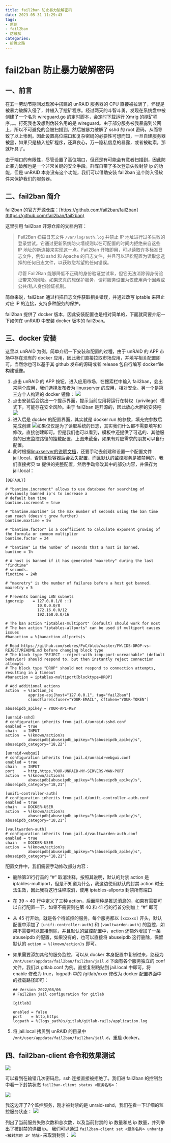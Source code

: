 ```yaml
---
title: fail2ban 防止暴力破解密码
date: 2023-05-31 11:29:43
tags: 
- 原创
- fail2ban
- 防破解
categories:
- 折腾之路
---
```


# fail2ban 防止暴力破解密码

## 一、前言

在五一劳动节期间发现家中搭建的 unRAID 服务器的 CPU 直接被拉满了，怀疑是被暴力破解入侵了，并植入了挖矿程序。经过两天的斗智斗勇，发现在系统盘中被创建了一个名为 wireguard.go 的定时脚本，会定时下载运行 Xmrig 的挖矿程序。。。打死我也没想到伪装名用的是 wireguard。由于部分服务被我暴露到公网上，所以不可避免的会被扫描到，然后被暴力破解了 sshd 的 root 密码，从而导致了以上惨剧。因此设置高位端口和复杂密码的必要性可想而知，一旦自建服务器被黑，如果只是植入挖矿程序，还算良心，万一隐私信息的暴露，或者被勒索，那就杯具了。

由于端口的有限性，尽管设置了高位端口，但还是有可能会有意者扫描到，因此防止暴力破解也是一个非常关键的安全手段。群晖自带了多次登录失败封禁 ip 的功能，但是 unRAID 本身没有这个功能，我们可以借助安装 fail2ban 这个防入侵软件来保护我们的服务器。

## 二、fail2ban 简介

fail2ban 的官方开源仓库：[https://github.com/fail2ban/fail2ban](https://github.com/fail2ban/fail2ban)

这里引用 fail2ban 开源仓库的文档内容：

>Fail2Ban 扫描日志文件 `/var/log/auth.log` 并禁止 IP 地址进行过多失败的登录尝试。它通过更新系统防火墙规则以在可配置的时间内拒绝来自这些 IP 地址的新连接来实现这一点。Fail2Ban 开箱即用，可以读取许多标准日志文件，例如 sshd 和 Apache 的日志文件，并且可以轻松配置为读取您选择的任何日志文件，以获取您希望的任何错误。
>
>尽管 Fail2Ban 能够降低不正确的身份验证尝试率，但它无法消除弱身份验证带来的风险。如果您真的想保护服务，请将服务设置为仅使用两个因素或公共/私人身份验证机制。

简单来说，fail2ban 通过扫描日志文件获取相关错误，并通过改写 iptable 来阻止对应 IP 的连接，支持多种服务的保护。

fail2ban 提供了 docker 版本，因此安装配置也是相对简单的，下面就简要介绍一下如何在 unRAID 中安装 docker 版本的 fail2ban。

## 三、docker 安装

这里以 unRAID 为例，简单介绍一下安装和配置的过程，由于 unRAID 的 APP 市场中存在现有的 docker 应用，因此我们直接拉取市场应用，并填写相关配置即可。当然你也可以基于其 github 发布的源码或者 release 包自行编写 dockerfile 构建镜像。

1. 点击 unRAID 的 APP 按钮，进入应用市场，在搜索栏中输入 fail2ban，会出来两个应用，我们选择发布者为 linuxserver 的应用，相对安全。另一个是第三方个人构建的 docker 镜像：
    ![](https://gitlab.b1gfac3c4t.top:1594/xu4nch3n/notebooks/uploads/b997e4a75c8c7a7692f7fcdad88c7f02/1685515906781.jpg)
2. 点击安装后会跳出一个提示界面，提示当前应用将运行在特权（privilege）模式下，可能存在安全风险。由于 fail2ban 是开源的，因此放心大胆的安装吧
    ![](https://gitlab.b1gfac3c4t.top:1594/xu4nch3n/notebooks/uploads/5e62abe2e324bb0e600864bd51a8476a/1685516101870.png)
3. 进入后是 docker 的配置界面，其实就是 docker run 的参数，填充完参数后完成创建
    ![](https://gitlab.b1gfac3c4t.top:1594/xu4nch3n/notebooks/uploads/7354da94922920c9ead8d4d012049fc6/1685517579501.png)如果仅仅是为了读取系统的日志，其实我们什么都不需要填写和修改，直接创建即可。但是我们也可以看到，模板中还提供了可选的、其他服务的日志监控路径的挂载配置，上图未截全，如果有对应需求的朋友可以自行配置。
4. 此时根据[linuxserver的说明文档](https://github.com/linuxserver/fail2ban-confs/blob/master/README.md)，还要手动去创建和设置一个配置文件 jail.local，否则重启容器后会丢失配置，而且默认的监控服务是被禁用的，我们直接拷贝 ta 提供的完整配置，然后手动修改其中的部分内容，并保存为 jail.local：
  ~~~shell
  [DEFAULT]
  
  # "bantime.increment" allows to use database for searching of previously banned ip's to increase a
  # default ban time
  bantime.increment = true
  
  # "bantime.maxtime" is the max number of seconds using the ban time can reach (doesn't grow further)
  bantime.maxtime = 5w
  
  # "bantime.factor" is a coefficient to calculate exponent growing of the formula or common multiplier
  bantime.factor = 24
  
  # "bantime" is the number of seconds that a host is banned.
  bantime = 1h
  
  # A host is banned if it has generated "maxretry" during the last "findtime"
  # seconds.
  findtime = 24h
  
  # "maxretry" is the number of failures before a host get banned.
  maxretry = 5
  
  # Prevents banning LAN subnets
  ignoreip    = 127.0.0.1/8 ::1
                10.0.0.0/8
                172.16.0.0/12
                192.168.0.0/16
  
  # The ban action "iptables-multiport" (default) should work for most
  # The ban action "iptables-allports" can be used if multiport causes issues
  #banaction = %(banaction_allports)s
  
  # Read https://github.com/sebres/PoC/blob/master/FW.IDS-DROP-vs-REJECT/README.md before changing block type
  # The block type "REJECT --reject-with icmp-port-unreachable" (default behavior) should respond to, but then instantly reject connection attempts
  # The block type "DROP" should not respond to connection attempts, resulting in a timeout
  #banaction = iptables-multiport[blocktype=DROP]
  
  # Add additional actions
  action  = %(action_)s
            apprise-api[host="127.0.0.1", tag="fail2ban"]
            cloudflare[cfuser="YOUR-EMAIL", cftoken="YOUR-TOKEN"]
  
  abuseipdb_apikey = YOUR-API-KEY
  
  [unraid-sshd]
  # configuration inherits from jail.d/unraid-sshd.conf
  enabled = true
  chain   = INPUT
  action  = %(known/action)s
            abuseipdb[abuseipdb_apikey="%(abuseipdb_apikey)s", abuseipdb_category="18,22"]
  
  [unraid-webgui]
  # configuration inherits from jail.d/unraid-webgui.conf
  enabled = true
  chain   = INPUT
  port    = http,https,YOUR-UNRAID-MY-SERVERS-WAN-PORT
  action  = %(known/action)s
            abuseipdb[abuseipdb_apikey="%(abuseipdb_apikey)s", abuseipdb_category="18,21"]
  
  [unifi-controller-auth]
  # configuration inherits from jail.d/unifi-controller-auth.conf
  enabled = true
  chain   = DOCKER-USER
  action  = %(known/action)s
            abuseipdb[abuseipdb_apikey="%(abuseipdb_apikey)s", abuseipdb_category="18,21"]
  
  [vaultwarden-auth]
  # configuration inherits from jail.d/vaultwarden-auth.conf
  enabled = true
  chain   = DOCKER-USER
  action  = %(known/action)s
            abuseipdb[abuseipdb_apikey="%(abuseipdb_apikey)s", abuseipdb_category="18,21"]
  
  ~~~

  配置文件中，我们需要手动修改部分内容：

  - 删除第31行行首的 “#” 取消注释，按照其说明，默认的封禁 action 是 iptables-multiport，但是不知道为什么，我这边使用默认的封禁 action 时无法生效，因此我将这行注释取消，使用 iptables-allports 封禁所有端口

  - 在 39 ~ 40 行中定义了三种 action，后面两种是推送消息的，如果有需要可以自行配置一下，如果不需要则在第 40 和 41 行的行首分别加上 “#” 即可

  - 从 45 行开始，就是各个待监控的服务，每个服务都以 `[xxxxxx]` 开头，默认配置中添加了 `[unifi-controller-auth]` 和 `[vaultwarden-auth]` 的监控，如果不需要可以直接删除，并且默认的监控配置中，action 还额外增加了一条 abuseipdb 的配置，如果没有的，也可以直接将 abuseipdb 这行删除，保留默认的 `action = %(known/action)s` 即可。

  - 如果需要添加其他的服务监控，可以从 docker 本身配置中复制过来，路径为 `/mnt/user/appdata/fail2ban/fail2ban/jail.d` 下面有各个服务独立的 conf 文件，我们以 gitlab.conf 为例。直接复制粘贴到 jail.local 中即可，将 enable 修改为 true，logpath 中的 /gitlab/xxxx 修改为 docker 配置界面中的挂载路径即可：

    ~~~ shell
    ## Version 2022/08/06
    # Fail2Ban jail configuration for gitlab
    
    [gitlab]
    
    enabled = false
    port    = http,https
    logpath = %(logs_path)s/gitlab/gitlab-rails/application.log
    ~~~

5. 将 jail.local 拷贝到 unRAID 的目录中 `/mnt/user/appdata/fail2ban/fail2ban/jail.d`，重启 docker。


## 四、fail2ban-client 命令和效果测试

![](https://gitlab.b1gfac3c4t.top:1594/xu4nch3n/notebooks/uploads/1c02f915b01c6f05f89b579cfd94109e/1685520145020.png)

可以看到在输错几次密码后，ssh 连接直接被拒绝了。我们进 fail2ban 的控制台中看一下封禁状态 `fail2ban-client status <服务名称>`：

![](https://gitlab.b1gfac3c4t.top:1594/xu4nch3n/notebooks/uploads/e6fcd2c4d2085ef6739a64c2331afc1a/1685520332045.png)

我这边开了7个监控服务，刚才被封禁的是 unraid-sshd，我们在看一下详细的监控服务状态：
![](https://gitlab.b1gfac3c4t.top:1594/xu4nch3n/notebooks/uploads/8667dfceba63606dcbd1bb3eea6dfee2/1685520362023.png)

列出了当前服务失败次数和总次数，以及当前封禁的 ip 数量和总 ip 数量，并列举出了被封禁的详细 ip。
我们可以通过 `fail2ban-client set <服务名称> unbanip <被封禁的 IP 地址>` 来取消封禁：
![](https://gitlab.b1gfac3c4t.top:1594/xu4nch3n/notebooks/uploads/b82877dd944756d2e25844094fd5a41a/1685520388282.png)


